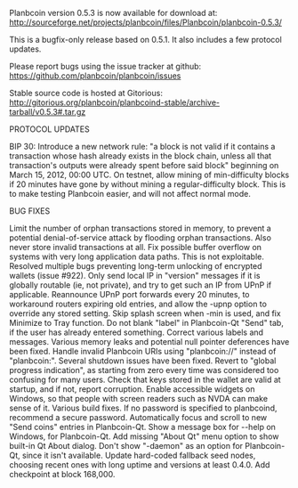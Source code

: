 Planbcoin version 0.5.3 is now available for download at:
http://sourceforge.net/projects/planbcoin/files/Planbcoin/planbcoin-0.5.3/

This is a bugfix-only release based on 0.5.1.
It also includes a few protocol updates.

Please report bugs using the issue tracker at github:
https://github.com/planbcoin/planbcoin/issues

Stable source code is hosted at Gitorious:
http://gitorious.org/planbcoin/planbcoind-stable/archive-tarball/v0.5.3#.tar.gz

PROTOCOL UPDATES

BIP 30: Introduce a new network rule: "a block is not valid if it contains a transaction whose hash already exists in the block chain, unless all that transaction's outputs were already spent before said block" beginning on March 15, 2012, 00:00 UTC.
On testnet, allow mining of min-difficulty blocks if 20 minutes have gone by without mining a regular-difficulty block. This is to make testing Planbcoin easier, and will not affect normal mode.

BUG FIXES

Limit the number of orphan transactions stored in memory, to prevent a potential denial-of-service attack by flooding orphan transactions. Also never store invalid transactions at all.
Fix possible buffer overflow on systems with very long application data paths. This is not exploitable.
Resolved multiple bugs preventing long-term unlocking of encrypted wallets
(issue #922).
Only send local IP in "version" messages if it is globally routable (ie, not private), and try to get such an IP from UPnP if applicable.
Reannounce UPnP port forwards every 20 minutes, to workaround routers expiring old entries, and allow the -upnp option to override any stored setting.
Skip splash screen when -min is used, and fix Minimize to Tray function.
Do not blank "label" in Planbcoin-Qt "Send" tab, if the user has already entered something.
Correct various labels and messages.
Various memory leaks and potential null pointer deferences have been fixed.
Handle invalid Planbcoin URIs using "planbcoin://" instead of "planbcoin:".
Several shutdown issues have been fixed.
Revert to "global progress indication", as starting from zero every time was considered too confusing for many users.
Check that keys stored in the wallet are valid at startup, and if not, report corruption.
Enable accessible widgets on Windows, so that people with screen readers such as NVDA can make sense of it.
Various build fixes.
If no password is specified to planbcoind, recommend a secure password.
Automatically focus and scroll to new "Send coins" entries in Planbcoin-Qt.
Show a message box for --help on Windows, for Planbcoin-Qt.
Add missing "About Qt" menu option to show built-in Qt About dialog.
Don't show "-daemon" as an option for Planbcoin-Qt, since it isn't available.
Update hard-coded fallback seed nodes, choosing recent ones with long uptime and versions at least 0.4.0.
Add checkpoint at block 168,000.
